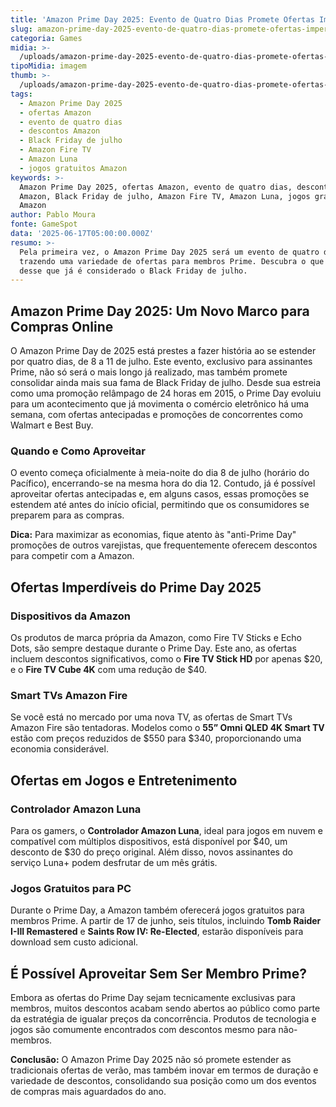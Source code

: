 ```yaml
---
title: 'Amazon Prime Day 2025: Evento de Quatro Dias Promete Ofertas Imperdíveis'
slug: amazon-prime-day-2025-evento-de-quatro-dias-promete-ofertas-imperdveis
categoria: Games
midia: >-
  /uploads/amazon-prime-day-2025-evento-de-quatro-dias-promete-ofertas-imperdveis-thumb.jpeg
tipoMidia: imagem
thumb: >-
  /uploads/amazon-prime-day-2025-evento-de-quatro-dias-promete-ofertas-imperdveis-thumb.jpeg
tags:
  - Amazon Prime Day 2025
  - ofertas Amazon
  - evento de quatro dias
  - descontos Amazon
  - Black Friday de julho
  - Amazon Fire TV
  - Amazon Luna
  - jogos gratuitos Amazon
keywords: >-
  Amazon Prime Day 2025, ofertas Amazon, evento de quatro dias, descontos
  Amazon, Black Friday de julho, Amazon Fire TV, Amazon Luna, jogos gratuitos
  Amazon
author: Pablo Moura
fonte: GameSpot
data: '2025-06-17T05:00:00.000Z'
resumo: >-
  Pela primeira vez, o Amazon Prime Day 2025 será um evento de quatro dias,
  trazendo uma variedade de ofertas para membros Prime. Descubra o que esperar
  desse que já é considerado o Black Friday de julho.
---
```


## Amazon Prime Day 2025: Um Novo Marco para Compras Online

O Amazon Prime Day de 2025 está prestes a fazer história ao se estender por quatro dias, de 8 a 11 de julho. Este evento, exclusivo para assinantes Prime, não só será o mais longo já realizado, mas também promete consolidar ainda mais sua fama de Black Friday de julho. Desde sua estreia como uma promoção relâmpago de 24 horas em 2015, o Prime Day evoluiu para um acontecimento que já movimenta o comércio eletrônico há uma semana, com ofertas antecipadas e promoções de concorrentes como Walmart e Best Buy.

### Quando e Como Aproveitar

O evento começa oficialmente à meia-noite do dia 8 de julho (horário do Pacífico), encerrando-se na mesma hora do dia 12. Contudo, já é possível aproveitar ofertas antecipadas e, em alguns casos, essas promoções se estendem até antes do início oficial, permitindo que os consumidores se preparem para as compras.

**Dica:** Para maximizar as economias, fique atento às "anti-Prime Day" promoções de outros varejistas, que frequentemente oferecem descontos para competir com a Amazon.

## Ofertas Imperdíveis do Prime Day 2025

### Dispositivos da Amazon

Os produtos de marca própria da Amazon, como Fire TV Sticks e Echo Dots, são sempre destaque durante o Prime Day. Este ano, as ofertas incluem descontos significativos, como o **Fire TV Stick HD** por apenas $20, e o **Fire TV Cube 4K** com uma redução de $40.

### Smart TVs Amazon Fire

Se você está no mercado por uma nova TV, as ofertas de Smart TVs Amazon Fire são tentadoras. Modelos como o **55” Omni QLED 4K Smart TV** estão com preços reduzidos de $550 para $340, proporcionando uma economia considerável.

## Ofertas em Jogos e Entretenimento

### Controlador Amazon Luna

Para os gamers, o **Controlador Amazon Luna**, ideal para jogos em nuvem e compatível com múltiplos dispositivos, está disponível por $40, um desconto de $30 do preço original. Além disso, novos assinantes do serviço Luna+ podem desfrutar de um mês grátis.

### Jogos Gratuitos para PC

Durante o Prime Day, a Amazon também oferecerá jogos gratuitos para membros Prime. A partir de 17 de junho, seis títulos, incluindo **Tomb Raider I-III Remastered** e **Saints Row IV: Re-Elected**, estarão disponíveis para download sem custo adicional.

## É Possível Aproveitar Sem Ser Membro Prime?

Embora as ofertas do Prime Day sejam tecnicamente exclusivas para membros, muitos descontos acabam sendo abertos ao público como parte da estratégia de igualar preços da concorrência. Produtos de tecnologia e jogos são comumente encontrados com descontos mesmo para não-membros.

**Conclusão:** O Amazon Prime Day 2025 não só promete estender as tradicionais ofertas de verão, mas também inovar em termos de duração e variedade de descontos, consolidando sua posição como um dos eventos de compras mais aguardados do ano.

